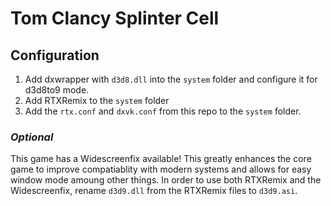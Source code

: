 # Tom Clancy Splinter Cell

## Configuration

1. Add dxwrapper with `d3d8.dll` into the `system` folder and configure it for d3d8to9 mode.
2. Add RTXRemix to the `system` folder
3. Add the `rtx.conf` and `dxvk.conf` from this repo to the `system` folder.

### _Optional_
This game has a Widescreenfix available! This greatly enhances the core game to improve compatiablity with modern systems and allows for easy window mode amoung other things. In order to use both RTXRemix and the Widescreenfix, rename `d3d9.dll` from the RTXRemix files to `d3d9.asi`.